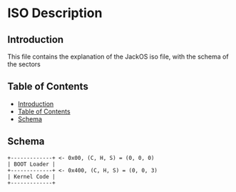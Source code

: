 # ISO Description

## Introduction <a name="introduction"></a>

This file contains the explanation of the JackOS iso file, with the schema of the sectors

## Table of Contents <a name="table-of-contents"></a>

- [Introduction](#introduction)
- [Table of Contents](#table-of-contents)
- [Schema](#schema)

## Schema <a name="schema"></a>

```
+-------------+ <- 0x00, (C, H, S) = (0, 0, 0)
| BOOT Loader |
+-------------+ <- 0x400, (C, H, S) = (0, 0, 3)
| Kernel Code |
+-------------+
```
